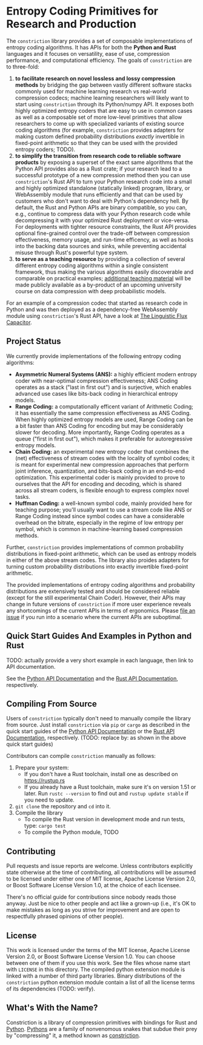 # Entropy Coding Primitives for Research and Production

The `constriction` library provides a set of composable implementations of entropy coding
algorithms. It has APIs for both the **Python and Rust** languages and it focuses on
versatility, ease of use, compression performance, and computational efficiency. The goals
of `constriction` are to three-fold:

1. **to facilitate research on novel lossless and lossy compression methods** by bridging
   the gap between vastly different software stacks commonly used for machine learning
   research vs real-world compression codecs; machine learning researchers will likely want
   to start using `constriction` through its Python/numpy API. It exposes both highly
   optimized entropy coders that are easy to use in common cases as well as a composable set
   of more low-level primitives that allow researchers to come up with specialized variants
   of existing source coding algorithms (for example, `constriction` provides adapters for
   making custom defined probability distributions *exactly* invertible in fixed-point
   arithmetic so that they can be used with the provided entropy coders; TODO).
2. **to simplify the transition from research code to reliable software products** by
   exposing a superset of the exact same algorithms that the Python API provides also as a
   Rust crate; if your research lead to a successful prototype of a new compression method
   then you can use `constriction`'s Rust API to turn your Python research code into a small
   and highly optimized standalone (statically linked) program, library, or WebAssembly
   module that runs efficiently and that can be used by customers who don't want to deal
   with Python's dependency hell. By default, the Rust and Python APIs are binary
   compatible, so you can, e.g., continue to compress data with your Python research code
   while decompressing it with your optimized Rust deployment or vice-versa. For deployments
   with tighter resource constraints, the Rust API provides optional fine-grained control
   over the trade-off between compression effectiveness, memory usage, and run-time
   efficency, as well as hooks into the backing data sources and sinks, while preventing
   accidental misuse through Rust's powerful type system.
3. **to serve as a teaching resource** by providing a collection of several different
   entropy coding algorithms within a single consistent framework, thus making the various
   algorithms easily discoverable and comparable on practical examples; [additional teaching
   material](https://robamler.github.io/teaching/compress21) will be made publicly available
   as a by-product of an upcoming university course on data compression with deep
   probabilistic models.

For an example of a compression codec that started as research code in Python and was then
deployed as a dependency-free WebAssembly module using `constriction`'s Rust API, have a
look at [The Linguistic Flux
Capacitor](https://robamler.github.io/linguistic-flux-capacitor).

## Project Status

We currently provide implementations of the following entropy coding algorithms:

- **Asymmetric Numeral Systems (ANS):** a highly efficient modern entropy coder with
  near-optimal compression effectiveness; ANS Coding operates as a stack ("last in first
  out") and is surjective, which enables advanced use cases like bits-back coding in
  hierarchical entropy models.
- **Range Coding:** a computationally efficent variant of Arithmetic Coding; it has
  essentially the same compression effectiveness as ANS Coding. When highly optimized
  entropy models are used, Range Coding can be a bit faster than ANS Coding for encoding but
  may be considerably slower for decoding. More importantly, Range Coding operates as a
  queue ("first in first out"), which makes it preferable for autoregressive entropy models.
- **Chain Coding:** an experimental new entropy coder that combines the (net) effectiveness
  of stream codes with the locality of symbol codes; it is meant for experimental new
  compression approaches that perform joint inference, quantization, and bits-back coding in
  an end-to-end optimization. This experimental coder is mainly provided to prove to
  ourselves that the API for encoding and decoding, which is shared across all stream
  coders, is flexible enough to express complex novel tasks.
- **Huffman Coding:** a well-known symbol code, mainly provided here for teaching purpose;
  you'll usually want to use a stream code like ANS or Range Coding instead since symbol
  codes can have a considerable overhead on the bitrate, especially in the regime of low
  entropy per symbol, which is common in machine-learning based compression methods.

Further, `constriction` provides implementations of common probability distributions in
fixed-point arithmetic, which can be used as entropy models in either of the above stream
codes. The library also proides adapters for turning custom probability distributions into
exactly invertible fixed-point arithmetic.

The provided implementations of entropy coding algorithms and probability distributions are
extensively tested and should be considered reliable (except for the still experimental
Chain Coder). However, their APIs may change in future versions of `constriction` if more
user experience reveals any shortcomings of the current APIs in terms of ergonomics. Please
[file an issue](https://github.com/bamler-lab/constriction/issues) if you run into a
scenario where the current APIs are suboptimal.

## Quick Start Guides And Examples in Python and Rust

TODO: actually provide a very short example in each language, then link to API
documentation.

See the [Python API Documentation](https://bamler-lab.github.io/constriction/apidoc/python/)
and the [Rust API Documentation](https://bamler-lab.github.io/constriction/apidoc/rust/),
respectively.

## Compiling From Source

Users of `constriction` typically don't need to manually compile the library from source.
Just install `constriction` via `pip` or `cargo` as described in the quick start guides of
the [Python API Documentation](https://bamler-lab.github.io/constriction/apidoc/python/) or
the [Rust API Documentation](https://bamler-lab.github.io/constriction/apidoc/rust/),
respectively. (TODO: replace by: as shown in the above quick start guides)

Contributors can compile `constriction` manually as follows:

1. Prepare your system:
   - If you don't have a Rust toolchain, install one as described on <https://rustup.rs>
   - If you already have a Rust toolchain, make sure it's on version 1.51 or later. Run
     `rustc --version` to find out and `rustup update stable` if you need to update.
2. `git clone` the repository and `cd` into it.
3. Compile the library
   - To compile the Rust version in development mode and run tests, type: `cargo test`
   - To compile the Python module, TODO

## Contributing

Pull requests and issue reports are welcome. Unless contributors explicitly state otherwise
at the time of contributing, all contributions will be assumed to be licensed under either
one of MIT license, Apache License Version 2.0, or Boost Software License Version 1.0, at
the choice of each licensee.

There's no official guide for contributions since nobody reads those anyway. Just be nice to
other people and act like a grown-up (i.e., it's OK to make mistakes as long as you strive
for improvement and are open to respectfully phrased opinions of other people).

## License

This work is licensed under the terms of the MIT license, Apache License Version 2.0, or
Boost Software License Version 1.0. You can choose between one of them if you use this work.
See the files whose name start with `LICENSE` in this directory. The compiled python
extension module is linked with a number of third party libraries. Binary distributions of
the `constriction` python extension module contain a list of all the license terms of its
dependencies (TODO: verify).

## What's With the Name?

Constriction is a library of compression primitives with bindings for Rust and
[Python](https://en.wikipedia.org/wiki/Python_(programming_language)).
[Pythons](https://en.wikipedia.org/wiki/Pythonidae) are a family of nonvenomous snakes that
subdue their prey by "compressing" it, a method known as
[constriction](https://en.wikipedia.org/wiki/Constriction).
